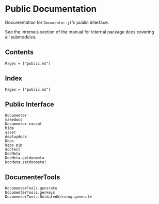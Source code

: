 # Public Documentation

Documentation for `Documenter.jl`'s public interface.

See the Internals section of the manual for internal package docs covering all submodules.

## Contents

```@contents
Pages = ["public.md"]
```

## Index

```@index
Pages = ["public.md"]
```

## Public Interface

```@docs
Documenter
makedocs
Documenter.except
hide
asset
deploydocs
Deps
Deps.pip
doctest
DocMeta
DocMeta.getdocmeta
DocMeta.setdocmeta!
```

## DocumenterTools

```@docs
DocumenterTools.generate
DocumenterTools.genkeys
DocumenterTools.OutdatedWarning.generate
```
